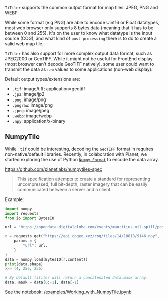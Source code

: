 
`TiTiler` supports the common output format for map tiles: JPEG, PNG and WEBP.

While some format (e.g PNG) are able to encode Uint16 or Float datatypes, most web browser only supports 8 bytes data (meaning that it has to be between 0 and 255).
It's on the user to know what datatype is the input source (COG), and what kind of `post processing` there is to do to create a valid web map tile.

`TiTiler` has also support for more complex output data format, such as JPEG2000 or GeoTIFF. While it might not be useful for FrontEnd display (most broswer can't decode GeoTIFF natively), some user could want to transmit the data as `raw` values to some applications (non-web display).

Default output types/extensions are:

* `.tif`: image/tiff; application=geotiff
* `.jp2`: image/jp2
* `.png`: image/png
* `.pngraw`: image/png
* `.jpeg`: image/jpeg
* `.webp`: image/webp
* `.npy`: application/x-binary

## NumpyTile

While `.tif` could be interesting, decoding the `GeoTIFF` format in requires non-native/default libraries. Recently, in colaboration with Planet, we started exploring the use of Python [`Numpy Format`](https://numpy.org/devdocs/reference/generated/numpy.lib.format.html#format-version-1-0) to encode the data array.

https://github.com/planetlabs/numpytiles-spec

> This specification attempts to create a standard for representing uncompressed, full bit-depth, raster imagery that can be easily communicated between a server and a client.

Example:

```python
import numpy
import requests
from io import BytesIO

url = "https://opendata.digitalglobe.com/events/mauritius-oil-spill/post-event/2020-08-12/105001001F1B5B00/105001001F1B5B00.tif"

r = requests.get("https://api.cogeo.xyz/cog/tiles/14/10818/9146.npy",
    params = {
        "url": url,
    }
)
data = numpy.load(BytesIO(r.content))
print(data.shape)
>>> (4, 256, 256)

# By default titiler will return a concatenated data,mask array.
data, mask = data[0:-1], data[-1]
```

See the notebook: [/examples/Working_with_NumpyTile.ipynb](/examples/Working_with_NumpyTile)

